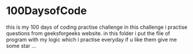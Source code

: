 # 100DaysofCode
this is my 100 days of coding practise challenge
in this challenge i practise questions from geeksforgeeks website.
in this folder i put the file of program with my logic which i practise everyday
if u like them give me some star ...
